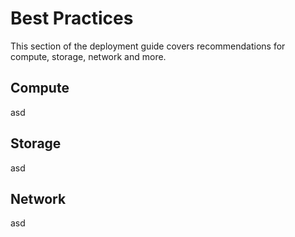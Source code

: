 # Best Practices

This section of the deployment guide covers recommendations for compute, storage, network and more.

## Compute

asd

## Storage

asd

## Network

asd
